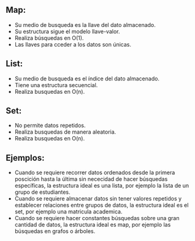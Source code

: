  
 ## Map:  
 * Su medio de busqueda es la llave del dato almacenado.
 * Su estructura sigue el modelo llave-valor.
 * Realiza búsquedas en O(1).
 * Las llaves para cceder a los datos son únicas.
 ## List:  
 * Su medio de busqueda es el índice del dato almacenado.
 * Tiene una estructura secuencial.
 * Realiza busquedas en O(n).
 ## Set:  
 * No permite datos repetidos.  
 * Realiza busquedas de manera aleatoria.
 * Realiza busquedas en O(n).

## Ejemplos:
* Cuando se requiere recorrer datos ordenados desde la primera poscición hasta la última sin nececidad de hacer búsquedas específicas, la estructura ideal es una lista, por ejemplo la lista de un grupo de estudiantes.
* Cuando se requiere almacenar datos sin tener valores repetidos y establecer relaciones entre grupos de datos, la estructura ideal es el set, por ejemplo una matricula academica.
* Cuando se requiere hacer constantes búsquedas sobre una gran cantidad de datos, la estructura ideal es map, por ejemplo las búsquedas en grafos o árboles. 
